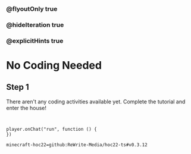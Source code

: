 ### @flyoutOnly true
### @hideIteration true
### @explicitHints true


# No Coding Needed

## Step 1
There aren't any coding activities available yet. Complete the tutorial and enter the house!


```ghost
    
```
```template
player.onChat("run", function () {
})
```
```package
minecraft-hoc22=github:ReWrite-Media/hoc22-ts#v0.3.12
```
